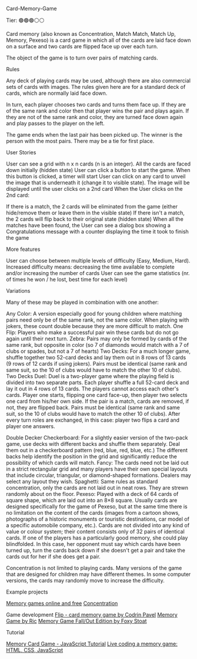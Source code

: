 
Card-Memory-Game

Tier: 🟢🟢🟢⚪️⚪️

Card memory (also known as Concentration, Match Match, Match Up, Memory, Pexeso) is a card game in which all of the cards are laid face down on a surface and two cards are flipped face up over each turn. 

The object of the game is to turn over pairs of matching cards.

Rules 

Any deck of playing cards may be used, although there are also commercial sets of cards with images. The rules given here are for a standard deck of cards, which are normally laid face down.

In turn, each player chooses two cards and turns them face up. If they are of the same rank and color then that player wins the pair and plays again. If they are not of the same rank and color, they are turned face down again and play passes to the player on the left.

The game ends when the last pair has been picked up. The winner is the person with the most pairs. There may be a tie for first place.

User Stories

 User can see a grid with n x n cards (n is an integer). All the cards are faced down initially (hidden state)
 User can click a button to start the game. When this button is clicked, a timer will start
 User can click on any card to unveil the image that is underneath it (change it to visible state). The image will be displayed until the user clicks on a 2nd card
When the User clicks on the 2nd card:

 If there is a match, the 2 cards will be eliminated from the game (either hide/remove them or leave them in the visible state)
 If there isn't a match, the 2 cards will flip back to their original state (hidden state)
 When all the matches have been found, the User can see a dialog box showing a Congratulations message with a counter displaying the time it took to finish the game
 
More features

 User can choose between multiple levels of difficulty (Easy, Medium, Hard). Increased difficulty means: decreasing the time available to complete and/or increasing the number of cards
 User can see the game statistics (nr. of times he won / he lost, best time for each level)
 

Variations 

Many of these may be played in combination with one another:

Any Color: A version especially good for young children where matching pairs need only be of the same rank, not the same color. When playing with jokers, these count double because they are more difficult to match.
One Flip: Players who make a successful pair win these cards but do not go again until their next turn.
Zebra: Pairs may only be formed by cards of the same rank, but opposite in color (so 7 of diamonds would match with a 7 of clubs or spades, but not a 7 of hearts)
Two Decks: For a much longer game, shuffle together two 52-card decks and lay them out in 8 rows of 13 cards (9 rows of 12 cards if using jokers). Pairs must be identical (same rank and same suit, so the 10 of clubs would have to match the other 10 of clubs).
Two Decks Duel: Duel is a two-player game where the playing field is divided into two separate parts. Each player shuffle a full 52-card deck and lay it out in 4 rows of 13 cards. The players cannot access each other's cards. Player one starts, flipping one card face-up, then player two selects one card from his/her own side. If the pair is a match, cards are removed, if not, they are flipped back. Pairs must be identical (same rank and same suit, so the 10 of clubs would have to match the other 10 of clubs). After every turn roles are exchanged, in this case: player two flips a card and player one answers.


Double Decker Checkerboard: For a slightly easier version of the two-pack game, use decks with different backs and shuffle them separately. Deal them out in a checkerboard pattern (red, blue, red, blue, etc.) The different backs help identify the position in the grid and significantly reduce the possibility of which cards will match.
Fancy: The cards need not be laid out in a strict rectangular grid and many players have their own special layouts that include circular, triangular, or diamond-shaped formations. Dealers may select any layout they wish.
Spaghetti: Same rules as standard concentration, only the cards are not laid out in neat rows. They are strewn randomly about on the floor.
Pexeso: Played with a deck of 64 cards of square shape, which are laid out into an 8×8 square. Usually cards are designed specifically for the game of Pexeso, but at the same time there is no limitation on the content of the cards (images from a cartoon shows, photographs of a historic monuments or touristic destinations, car model of a specific automobile company, etc.). Cards are not divided into any kind of value or colour system; their content consists only of 32 pairs of identical cards.
If one of the players has a particularly good memory, she could play blindfolded. In this case, her opponent must say which cards have been turned up, turn the cards back down if she doesn't get a pair and take the cards out for her if she does get a pair.

Concentration is not limited to playing cards. Many versions of the game that are designed for children may have different themes. In some computer versions, the cards may randomly move to increase the difficulty.

Example projects

[Memory games online and free](https://www.memozor.com)
[Concentration](https://www.gamestolearnenglish.com/concentration/) 

Game development
[Flip - card memory game by Codrin Pavel](https://codepen.io/zerospree/pen/bNWbvW)
[Memory Game by Ric](https://codepen.io/riclab/pen/rzyVWO)
[Memory Game Fall/Out Edition by Foxy Stoat](https://codepen.io/FoxyStoat/pen/erzLMG)

Tutorial 

[Memory Card Game - JavaScript Tutorial](https://youtu.be/ZniVgo8U7ek)
[Live coding a memory game: HTML, CSS, JavaScript](https://youtu.be/bbb9dZotsOc)
